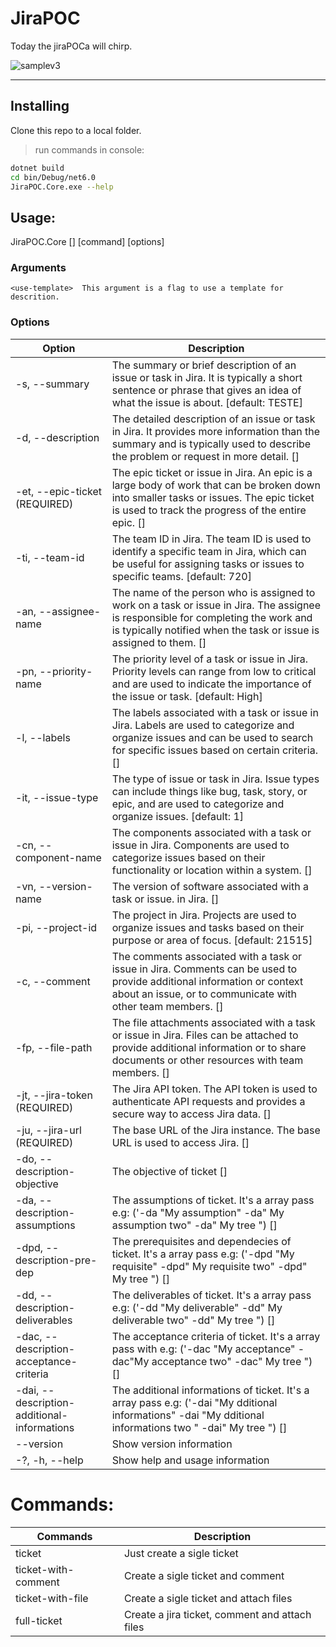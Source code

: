 # JiraPOC

Today the jiraPOCa will chirp.

![samplev3](http://sailormoonnews.com/wp-content/uploads/2018/10/sailor_moon_episode_1_tuxedo_mask_leaving_without_doing_anything.jpg)



****

## Installing

Clone this repo to a local folder.
> run commands in console: 
```sh
dotnet build
cd bin/Debug/net6.0
JiraPOC.Core.exe --help
```

## Usage:
  JiraPOC.Core [<use-template>] [command] [options]

### Arguments
	<use-template>  This argument is a flag to use a template for descrition.
### Options

| Option | Description |
| ------ | ------ |
|-s, --summary <summary>|The summary or brief description of an issue or task in Jira. It is typically a short sentence or phrase that gives an idea of what the issue is about. [default: TESTE]|
|-d, --description <description> | The detailed description of an issue or task in Jira. It provides more information than the summary and is typically used to describe the problem or request in more detail. []|		
|-et, --epic-ticket <epic-ticket> (REQUIRED) | The epic ticket or issue in Jira. An epic is a large body of work that can be broken down into smaller tasks or issues. The epic ticket is used to track the progress of  the entire epic. []|
|-ti, --team-id <team-id> |The team ID in Jira. The team ID is used to identify a specific team in Jira, which can be useful for assigning tasks or issues to specific teams. [default: 720]|
|-an, --assignee-name <assignee-name> |The name of the person who is assigned to work on a task or issue in Jira. The assignee is responsible for completing the work and is typically notified when the task or issue is assigned to them. [] |
|-pn, --priority-name <priority-name> | The priority level of a task or issue in Jira. Priority levels can range from low to critical and are used to indicate the importance of the issue or task. [default: High] |
|-l, --labels <labels>  | The labels associated with a task or issue in Jira. Labels are used to categorize and organize issues and can be used to search for specific issues based on certain criteria. [] |
|-it, --issue-type <issue-type>  | The type of issue or task in Jira. Issue types can include things like bug, task, story, or epic, and are used to categorize and organize issues. [default: 1] |
|-cn, --component-name <component-name> | The components associated with a task or issue in Jira. Components are used to categorize issues based on their functionality or location within a system. []|
|-vn, --version-name <version-name>| The version of software associated with a task or issue.  in Jira. [] |
|-pi, --project-id <project-id> |The project in Jira. Projects are used to organize issues and tasks based on their purpose or area of focus. [default: 21515] |
|-c, --comment <comment> | The comments associated with a task or issue in Jira. Comments can be used to provide additional information or context about an issue, or to communicate with other team members. []|
|-fp, --file-path <file-path> | The file attachments associated with a task or issue in Jira. Files can be attached to provide additional information or to share documents or other resources with team members. []|
|-jt, --jira-token <jira-token> (REQUIRED) | The Jira API token. The API token is used to authenticate API requests and provides a secure way to access Jira data. [] |	
|-ju, --jira-url <jira-url> (REQUIRED) |The base URL of the Jira instance. The base URL is used to access Jira. []|	
|-do, --description-objective <description-objective>  | The objective of ticket [] |	
| -da, --description-assumptions <description-assumptions>| The assumptions of ticket. It's a array pass e.g: ('-da "My assumption" -da" My assumption two" -da" My tree ") []|	
|-dpd, --description-pre-dep <description-pre-dep> |The prerequisites and dependecies of ticket. It's a array pass e.g: ('-dpd "My requisite" -dpd" My requisite two" -dpd" My tree ") [] |	
| -dd, --description-deliverables <description-deliverables>| The deliverables of ticket. It's a array pass e.g: ('-dd "My deliverable" -dd" My deliverable two" -dd" My tree ") [] |	
|-dac, --description-acceptance-criteria <description-acceptance-criteria>  | The acceptance criteria of ticket. It's a array pass with e.g: ('-dac "My acceptance" -dac"My acceptance two" -dac" My tree ") []|
| -dai, --description-additional-informations <description-additional-informations> |  The additional informations of ticket. It's a array pass e.g: ('-dai "My dditional informations" -dai "My dditional informations two " -dai" My tree ") [] |											  
|--version |Show version information |
|-?, -h, --help | Show help and usage information |


# Commands:

| Commands | Description |
| ------ | ------ |
| ticket <use-template>  | Just create a sigle ticket |
| ticket-with-comment <use-template> | Create a sigle ticket and comment |
|  ticket-with-file <use-template> | Create a sigle ticket and  attach files |
|  full-ticket <use-template> | Create a jira ticket, comment and attach files |


